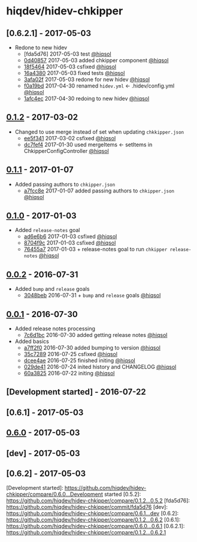 # hiqdev/hidev-chkipper

## [0.6.2.1] - 2017-05-03

- Redone to new hidev
    - [fda5d76] 2017-05-03 test [@hiqsol]
    - [0d40857] 2017-05-03 added chkipper component [@hiqsol]
    - [18f5464] 2017-05-03 csfixed [@hiqsol]
    - [16a4380] 2017-05-03 fixed tests [@hiqsol]
    - [3afa02f] 2017-05-03 redone for new hidev [@hiqsol]
    - [f0a19bd] 2017-04-30 renamed `hidev.yml` <- .hidev/config.yml [@hiqsol]
    - [1afc4ec] 2017-04-30 redoing to new hidev [@hiqsol]

## [0.1.2] - 2017-03-02

- Changed to use merge instead of set when updating `chkkipper.json`
    - [ee5f341] 2017-03-02 csfixed [@hiqsol]
    - [dc7fef4] 2017-01-30 used mergeItems <- setItems in ChkipperConfigController [@hiqsol]

## [0.1.1] - 2017-01-07

- Added passing authors to `chkipper.json`
    - [a7fcc8e] 2017-01-07 added passing authors to `chkipper.json` [@hiqsol]

## [0.1.0] - 2017-01-03

- Added `release-notes` goal
    - [ad6e6b6] 2017-01-03 csfixed [@hiqsol]
    - [8704f9c] 2017-01-03 csfixed [@hiqsol]
    - [76455a7] 2017-01-03 + release-notes goal to run `chkipper release-notes` [@hiqsol]

## [0.0.2] - 2016-07-31

- Added `bump` and `release` goals
    - [3048beb] 2016-07-31 + `bump` and `release` goals [@hiqsol]

## [0.0.1] - 2016-07-30

- Added release notes processing
    - [7c6d1bc] 2016-07-30 added getting release notes [@hiqsol]
- Added basics
    - [a7ff2f0] 2016-07-30 added bumping to version [@hiqsol]
    - [35c7289] 2016-07-25 csfixed [@hiqsol]
    - [dcee4ae] 2016-07-25 finished initing [@hiqsol]
    - [029de41] 2016-07-24 inited history and CHANGELOG [@hiqsol]
    - [60a3825] 2016-07-22 initing [@hiqsol]

## [Development started] - 2016-07-22

## [0.6.1] - 2017-05-03

## [0.6.0] - 2017-05-03

## [dev] - 2017-05-03

## [0.6.2] - 2017-05-03

[@SilverFire]: https://github.com/SilverFire
[silverfire@hiqdev.com]: https://github.com/SilverFire
[@tafid]: https://github.com/tafid
[tafid@hiqdev.com]: https://github.com/tafid
[@BladeRoot]: https://github.com/BladeRoot
[bladeroot@hiqdev.com]: https://github.com/BladeRoot
[@hiqsol]: https://github.com/hiqsol
[sol@hiqdev.com]: https://github.com/hiqsol
[60a3825]: https://github.com/hiqdev/hidev-chkipper/commit/60a3825
[029de41]: https://github.com/hiqdev/hidev-chkipper/commit/029de41
[35c7289]: https://github.com/hiqdev/hidev-chkipper/commit/35c7289
[dcee4ae]: https://github.com/hiqdev/hidev-chkipper/commit/dcee4ae
[a7ff2f0]: https://github.com/hiqdev/hidev-chkipper/commit/a7ff2f0
[7c6d1bc]: https://github.com/hiqdev/hidev-chkipper/commit/7c6d1bc
[3048beb]: https://github.com/hiqdev/hidev-chkipper/commit/3048beb
[ad6e6b6]: https://github.com/hiqdev/hidev-chkipper/commit/ad6e6b6
[8704f9c]: https://github.com/hiqdev/hidev-chkipper/commit/8704f9c
[76455a7]: https://github.com/hiqdev/hidev-chkipper/commit/76455a7
[Under development]: https://github.com/hiqdev/hidev-chkipper/compare/0.1.2...HEAD
[0.0.2]: https://github.com/hiqdev/hidev-chkipper/compare/0.0.1...0.0.2
[0.0.1]: https://github.com/hiqdev/hidev-chkipper/releases/tag/0.0.1
[0.1.0]: https://github.com/hiqdev/hidev-chkipper/compare/0.0.2...0.1.0
[a7fcc8e]: https://github.com/hiqdev/hidev-chkipper/commit/a7fcc8e
[0.1.1]: https://github.com/hiqdev/hidev-chkipper/compare/0.1.0...0.1.1
[ee5f341]: https://github.com/hiqdev/hidev-chkipper/commit/ee5f341
[dc7fef4]: https://github.com/hiqdev/hidev-chkipper/commit/dc7fef4
[0.1.2]: https://github.com/hiqdev/hidev-chkipper/compare/0.1.1...0.1.2
[18f5464]: https://github.com/hiqdev/hidev-chkipper/commit/18f5464
[16a4380]: https://github.com/hiqdev/hidev-chkipper/commit/16a4380
[3afa02f]: https://github.com/hiqdev/hidev-chkipper/commit/3afa02f
[f0a19bd]: https://github.com/hiqdev/hidev-chkipper/commit/f0a19bd
[1afc4ec]: https://github.com/hiqdev/hidev-chkipper/commit/1afc4ec
[0.6.0]: https://github.com/hiqdev/hidev-chkipper/compare/0.1.2...0.6.0
[0d40857]: https://github.com/hiqdev/hidev-chkipper/commit/0d40857
[Development started]: https://github.com/hiqdev/hidev-chkipper/compare/0.6.0...Development started
[0.5.2]: https://github.com/hiqdev/hidev-chkipper/compare/0.1.2...0.5.2
[fda5d76]: https://github.com/hiqdev/hidev-chkipper/commit/fda5d76
[dev]: https://github.com/hiqdev/hidev-chkipper/compare/0.6.1...dev
[0.6.2]: https://github.com/hiqdev/hidev-chkipper/compare/0.1.2...0.6.2
[0.6.1]: https://github.com/hiqdev/hidev-chkipper/compare/0.6.0...0.6.1
[0.6.2.1]: https://github.com/hiqdev/hidev-chkipper/compare/0.1.2...0.6.2.1
